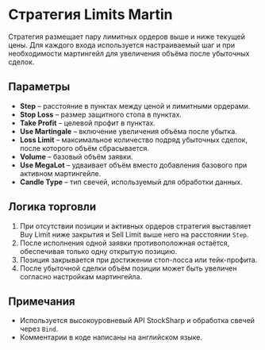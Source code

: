 # Стратегия Limits Martin

Стратегия размещает пару лимитных ордеров выше и ниже текущей цены. Для каждого входа используется настраиваемый шаг и при необходимости мартингейл для увеличения объёма после убыточных сделок.

## Параметры
- **Step** – расстояние в пунктах между ценой и лимитными ордерами.
- **Stop Loss** – размер защитного стопа в пунктах.
- **Take Profit** – целевой профит в пунктах.
- **Use Martingale** – включение увеличения объёма после убытка.
- **Loss Limit** – максимальное количество подряд убыточных сделок, после которого объём сбрасывается.
- **Volume** – базовый объём заявки.
- **Use MegaLot** – удваивает объём вместо добавления базового при активном мартингейле.
- **Candle Type** – тип свечей, используемый для обработки данных.

## Логика торговли
1. При отсутствии позиции и активных ордеров стратегия выставляет Buy Limit ниже закрытия и Sell Limit выше него на расстоянии `Step`.
2. После исполнения одной заявки противоположная остаётся, обеспечивая только одну открытую позицию.
3. Позиция закрывается при достижении стоп-лосса или тейк-профита.
4. После убыточной сделки объём позиции может быть увеличен согласно настройкам мартингейла.

## Примечания
- Используется высокоуровневый API StockSharp и обработка свечей через `Bind`.
- Комментарии в коде написаны на английском языке.

